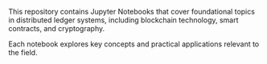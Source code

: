 This repository contains Jupyter Notebooks that cover foundational topics in distributed ledger systems, including blockchain technology, smart contracts, and cryptography. 

Each notebook explores key concepts and practical applications relevant to the field.
